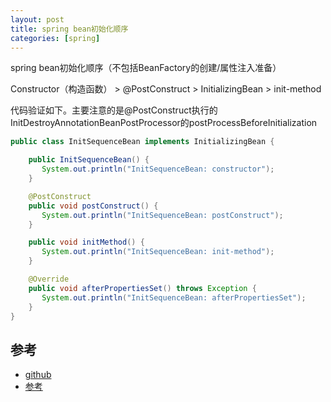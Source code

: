 ```yaml
---
layout: post
title: spring bean初始化顺序
categories: [spring]
---
```

spring bean初始化顺序（不包括BeanFactory的创建/属性注入准备）

Constructor（构造函数） > @PostConstruct > InitializingBean > init-method

代码验证如下。主要注意的是@PostConstruct执行的InitDestroyAnnotationBeanPostProcessor的postProcessBeforeInitialization
```java
public class InitSequenceBean implements InitializingBean {  

    public InitSequenceBean() {  
       System.out.println("InitSequenceBean: constructor");  
    }  

    @PostConstruct  
    public void postConstruct() {  
       System.out.println("InitSequenceBean: postConstruct");  
    }  

    public void initMethod() {  
       System.out.println("InitSequenceBean: init-method");  
    }  

    @Override  
    public void afterPropertiesSet() throws Exception {  
       System.out.println("InitSequenceBean: afterPropertiesSet");  
    }  
}  
```


## 参考
- [github](https://github.com/shidongwa/spring-demo.git)
- [参考](https://programmer.help/blogs/after-properties-set-and-init-method-postconstruct-of-spring-initializing-bean.html)